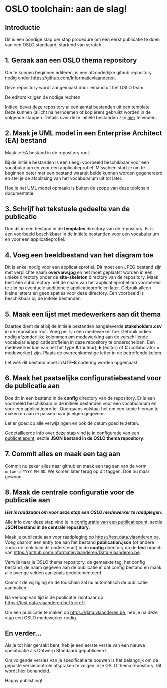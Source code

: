 # OSLO toolchain: aan de slag!

## Introductie

Dit is een bondige stap per stap procedure om een eerst publicatie te doen van een OSLO standaard, startend van scratch.

## 1. Geraak aan een OSLO thema repository
Om te kunnen beginnen editeren, is een afzonderlijke github repository nodig onder <https://github.com/Informatievlaanderen>.

Deze repository wordt aangemaakt door iemand uit het OSLO team.

De editors krijgen de nodige rechten.

Initieel bevat deze repository al een aantal bestanden uit een template.
Deze kunnen (allicht na hernoemen of kopiëren) gebruikt worden in de volgende stappen.
Details over deze initiële bestanden zijn [hier](thema-repo-initiele-bestanden.md) te vinden.

## 2. Maak je UML model in een Enterprise Architect (EA) bestand

Maak je EA bestand in de repository root.

Bij de initiële bestanden is een (leeg) voorbeeld beschikbaar voor een vocabularium en voor een applicatieprofiel.
Misschien start je om te beginnen beter met een bestand waaruit beide kunnen worden gegenereerd en stel je de afsplitsing van het vocabularium uit tot later.

Hoe je het UML model opmaakt is buiten de scope van deze toolchain documentatie.

## 3. Schrijf het tekstuele gedeelte van de publicatie

Doe dit in een bestand in de **templates** directory van de repository.
Er is een voorbeeld beschikbaar in de initiële bestanden voor een vocabularium en voor een applicatieprofiel.

## 4. Voeg een beeldbestand van het diagram toe

Dit is enkel nodig voor een applicatieprofiel. Dit moet een JPEG bestand zijn met verplichte naam **overview.jpg** en het moet geplaatst worden
in een unieke directory onder de **site-skeleton** directory van de repository.
Maak best één subdirectory met de naam van het applicatieprofiel om voorbereid te zijn op eventuele additionele applicatieprofielen later.
Gebruik alleen kleine letters en geen spaties voor deze directory.
Een voorbeeld is beschikbaar bij de initiële bestanden.

## 5. Maak een lijst met medewerkers aan dit thema

Daartoe dient de al bij de initiële bestanden aangeleverde **stakeholders.csv** in de repository root. Voeg per lijn een medewerker toe.
Gebruik indien nodig afzonderlijke kolommen om medewerking aan de verschillende vocabularia/applicatieprofielen in deze repository te onderscheiden.
Een medewerker kan van het het type **A** (auteur), **E** (editor) of **C** (collaborator = medewerker) zijn. Plaats de overeenkomstige letter in de betreffende kolom.

Let wel: dit bestand moet in **UTF-8** codering worden opgemaakt.

## 6. Maak het paatselijke configuratiebestand voor de publicatie aan

Doe dit in een bestand in de **config** directory van de repository.
Er is een voorbeeld beschikbaar in de initiële bestanden voor een vocabularium en voor een applicatieprofiel.
Doorgaans volstaat het om een kopie hiervan te maken en aan te passen naar je eigen gegevens.

Let er goed op alle verwijzingen en ook de datum goed te zetten.

Gedetailleerde info over deze stap vind je in [configuratie van een publicatiepunt](configuratie-van-een-publicatiepunt.md),
sectie **JSON bestand in de OSLO thema repository**.

## 7. Commit alles en maak een tag aan

Commit nu zeker alles naar github en maak een tag aan van de vorm `ontwerp-YYYY-MM-DD`.
We komen later terug op dit taggen. Doe nu maar gewoon.

## 8. Maak de centrale configuratie voor de publicatie aan

***Het is raadzaam om voor deze stap een OSLO medewerker te raadplegen.***

Alle info over deze stap vind je in [configuratie van een publicatiepunt](configuratie-van-een-publicatiepunt.md),
sectie **JSON bestand in de centrale repository**.

Maak je publicatie aan voor raadpleging op <https://test.data.vlaanderen.be>.
Voeg daarom een entry toe aan het bestand **publication.json** (of andere zodra de toolchain dit ondersteunt) in de **config** directory op de **test** branch
van <https://github.com/Informatievlaanderen/Data.Vlaanderen.be>.

Verwijs naar je OSLO thema repository, de gemaakte tag, het config bestand, de naam gegeven aan de publicatie in dat config bestand en maak alle overige velden aan zoals gedocumenteerd.

Commit de wijziging en de toolchain zal nu automatisch de publicatie aanmaken.

Na verloop van tijd is de publicatie zichtbaar op <https://test.data.vlaanderen.be/{urlref}>.

Om een publicatie te maken op <https://data.vlaanderen.be>, heb je na deze stap een OSLO medewerker nodig.

## En verder...
Als je tot hier geraakt bent, heb je een eerste versie van een nieuwe specificatie als Ontwerp Standaard gepubliceerd.

Om volgende versies van je specificatie te bouwen is het belangrijk om de gepaste versiecontrole afspraken te volgen in je OSLO thema repository.
Dit wordt [hier](thema-repo-versiecontrole.md) behandeld.

Happy publishing!